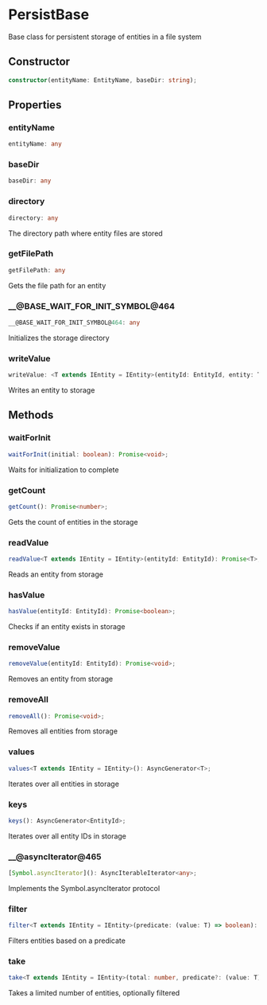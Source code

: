 # PersistBase

Base class for persistent storage of entities in a file system

## Constructor

```ts
constructor(entityName: EntityName, baseDir: string);
```

## Properties

### entityName

```ts
entityName: any
```

### baseDir

```ts
baseDir: any
```

### directory

```ts
directory: any
```

The directory path where entity files are stored

### getFilePath

```ts
getFilePath: any
```

Gets the file path for an entity

### __@BASE_WAIT_FOR_INIT_SYMBOL@464

```ts
__@BASE_WAIT_FOR_INIT_SYMBOL@464: any
```

Initializes the storage directory

### writeValue

```ts
writeValue: <T extends IEntity = IEntity>(entityId: EntityId, entity: T) => Promise<void>
```

Writes an entity to storage

## Methods

### waitForInit

```ts
waitForInit(initial: boolean): Promise<void>;
```

Waits for initialization to complete

### getCount

```ts
getCount(): Promise<number>;
```

Gets the count of entities in the storage

### readValue

```ts
readValue<T extends IEntity = IEntity>(entityId: EntityId): Promise<T>;
```

Reads an entity from storage

### hasValue

```ts
hasValue(entityId: EntityId): Promise<boolean>;
```

Checks if an entity exists in storage

### removeValue

```ts
removeValue(entityId: EntityId): Promise<void>;
```

Removes an entity from storage

### removeAll

```ts
removeAll(): Promise<void>;
```

Removes all entities from storage

### values

```ts
values<T extends IEntity = IEntity>(): AsyncGenerator<T>;
```

Iterates over all entities in storage

### keys

```ts
keys(): AsyncGenerator<EntityId>;
```

Iterates over all entity IDs in storage

### __@asyncIterator@465

```ts
[Symbol.asyncIterator](): AsyncIterableIterator<any>;
```

Implements the Symbol.asyncIterator protocol

### filter

```ts
filter<T extends IEntity = IEntity>(predicate: (value: T) => boolean): AsyncGenerator<Awaited<T>, void, unknown>;
```

Filters entities based on a predicate

### take

```ts
take<T extends IEntity = IEntity>(total: number, predicate?: (value: T) => boolean): AsyncGenerator<Awaited<T>, void, unknown>;
```

Takes a limited number of entities, optionally filtered
